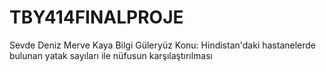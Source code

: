 # TBY414FINALPROJE
Sevde Deniz
Merve Kaya
Bilgi Güleryüz
Konu: Hindistan'daki hastanelerde bulunan yatak sayıları ile nüfusun karşılaştırılması
